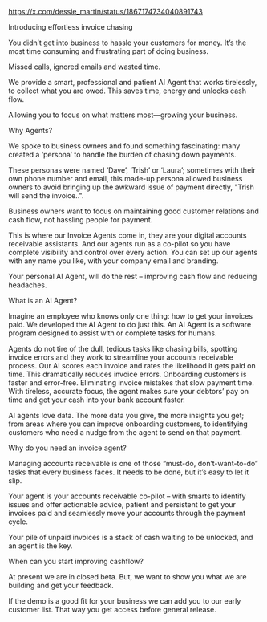 https://x.com/dessie_martin/status/1867174734040891743

Introducing effortless invoice chasing

You didn’t get into business to hassle your customers for money. It’s the most time consuming and frustrating part of doing business.

Missed calls, ignored emails and wasted time.

We provide a smart, professional and patient AI Agent that works tirelessly, to collect what you are owed.
This saves time, energy and unlocks cash flow.

Allowing you to focus on what matters most—growing your business.

Why Agents?

We spoke to business owners and found something fascinating: many created a ‘persona’ to handle the burden of chasing down payments.

These personas were named ‘Dave’, ‘Trish’ or ‘Laura’; sometimes with their own phone number and email, this made-up persona allowed business owners to avoid bringing up the awkward issue of payment directly, "Trish will send the invoice..".

Business owners want to focus on maintaining good customer relations and cash flow, not hassling people for payment.

This is where our Invoice Agents come in, they are your digital accounts receivable assistants. And our agents run as a co-pilot so you have complete visibility and control over every action.
You can set up our agents with any name you like, with your company email and branding.

Your personal AI Agent, will do the rest – improving cash flow and reducing headaches.

What is an AI Agent?

Imagine an employee who knows only one thing: how to get your invoices paid. We developed the AI Agent to do just this. An AI Agent is a software program designed to assist with or complete tasks for humans.

Agents do not tire of  the dull, tedious tasks like chasing bills, spotting invoice errors and they work to streamline your accounts receivable process.
Our AI scores each invoice and rates the likelihood it gets paid on time. This dramatically reduces invoice errors.
Onboarding customers is faster and error-free. Eliminating invoice mistakes that slow payment time. With tireless, accurate focus, the agent makes sure your debtors’ pay on time and get your cash into your bank account faster.

AI agents love data. The more data you give, the more insights you get; from areas where you can improve onboarding customers, to identifying customers who need a nudge from the agent to send on that payment.

Why do you need an invoice agent?

Managing accounts receivable is one of those “must-do, don’t-want-to-do” tasks that every business faces.
It needs to be done, but it’s easy to let it slip.

Your agent is your accounts receivable co-pilot – with smarts to identify issues and offer actionable advice, patient and persistent to get your invoices paid and seamlessly move your accounts through the payment cycle.

Your pile of unpaid invoices is a stack of cash waiting to be unlocked, and an agent is the key.

When can you start improving cashflow?

At present we are in closed beta.
But, we want to show you what we are building and get your feedback.

If the demo is a good fit for your business we can add you to our early customer list. That way you get access before general release.
